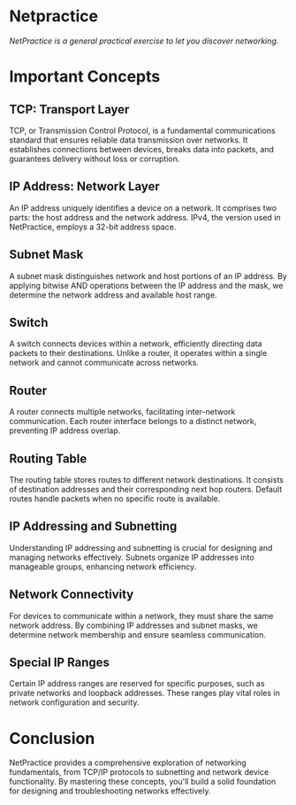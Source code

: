 # Netpractice

*NetPractice is a general practical exercise to let you discover networking.*

# Important Concepts
## TCP: Transport Layer
TCP, or Transmission Control Protocol, is a fundamental communications standard that ensures reliable data transmission over networks. It establishes connections between devices, breaks data into packets, and guarantees delivery without loss or corruption.

## IP Address: Network Layer
An IP address uniquely identifies a device on a network. It comprises two parts: the host address and the network address. IPv4, the version used in NetPractice, employs a 32-bit address space.

## Subnet Mask
A subnet mask distinguishes network and host portions of an IP address. By applying bitwise AND operations between the IP address and the mask, we determine the network address and available host range.

## Switch
A switch connects devices within a network, efficiently directing data packets to their destinations. Unlike a router, it operates within a single network and cannot communicate across networks.

## Router
A router connects multiple networks, facilitating inter-network communication. Each router interface belongs to a distinct network, preventing IP address overlap.

## Routing Table
The routing table stores routes to different network destinations. It consists of destination addresses and their corresponding next hop routers. Default routes handle packets when no specific route is available.

## IP Addressing and Subnetting
Understanding IP addressing and subnetting is crucial for designing and managing networks effectively. Subnets organize IP addresses into manageable groups, enhancing network efficiency.

## Network Connectivity
For devices to communicate within a network, they must share the same network address. By combining IP addresses and subnet masks, we determine network membership and ensure seamless communication.

## Special IP Ranges
Certain IP address ranges are reserved for specific purposes, such as private networks and loopback addresses. These ranges play vital roles in network configuration and security.

# Conclusion
NetPractice provides a comprehensive exploration of networking fundamentals, from TCP/IP protocols to subnetting and network device functionality. By mastering these concepts, you'll build a solid foundation for designing and troubleshooting networks effectively.
